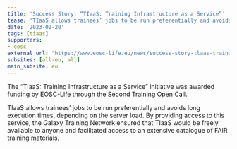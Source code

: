 ```yaml
---
title: 'Success Story: “TIaaS: Training Infrastructure as a Service”'
tease: 'TIaaS allows trainees’ jobs to be run preferentially and avoids long execution times, depending on the server load. By providing access to this service, the Galaxy Training Network ensured that TIaaS would be freely available to anyone and facilitated access to an extensive catalogue of FAIR training materials.'
date: '2023-02-20'
tags: [tiaas]
supporters:
- eosc
external_url: "https://www.eosc-life.eu/news/success-story-tlaas-training-infrastructure-as-a-service"
subsites: [all-eu, all]
main_subsite: eu
---
```


The “TIaaS: Training Infrastructure as a Service” initiative was awarded funding by EOSC-Life through the Second Training Open Call.

TIaaS allows trainees’ jobs to be run preferentially and avoids long execution times, depending on the server load. By providing access to this service, the Galaxy Training Network ensured that TIaaS would be freely available to anyone and facilitated access to an extensive catalogue of FAIR training materials.
